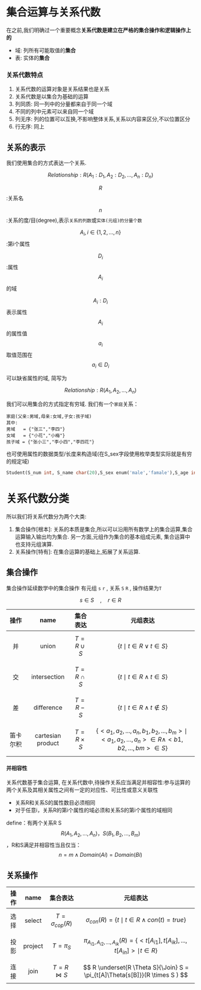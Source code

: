 # 集合运算与关系代数

在之前,我们明确过一个重要概念**关系代数是建立在严格的集合操作和逻辑操作上的**

* 域: 列所有可能取值的**集合**
* 表: 实体的**集合**

### 关系代数特点 
1. 关系代数的运算对象是关系结果也是关系
2. 关系代数是以集合为基础的运算
3. 列同质: 同一列中的分量都来自于同一个域
4. 不同的列中元素可以来自同一个域
5. 列无序: 列的位置可以互换,不影响整体关系,关系以内容来区分,不以位置区分
6. 行无序: 同上



## 关系的表示
我们使用集合的方式表达一个关系.

$$
Relationship : R(A_1:D_1,A_2:D_2,...,A_n:D_n)
$$

$$ R $$   :关系名  

$$ n $$   :关系的度/目(degree),表示`关系的列数`或`实体(元组)的分量个数`

$$ A_i ,i \in \{1,2,...,n\}$$ :第i个属性

$$ D_i$$ :属性$$A_i$$的域

$$A_i:D_i$$ 表示属性$$A_i$$的属性值$$a_i$$ 取值范围在$$a_i \in D_i$$

可以缺省属性的域, 简写为

$$
Relationship : R(A_1,A_2,...,A_n)
$$

我们可以用集合的方式指定有穷域. 我们有一个`家庭`关系： 
```
家庭(父亲:男域,母亲:女域,子女:孩子域)
其中:
男域   = {"张三","李四"}
女域   = {"小花","小梅"}
孩子域 = {"张小三","李小四","李四花"}
```

也可使用属性的数据类型/长度来构造域(在S_sex字段使用枚举类型实际就是有穷的规定域)
```sql
Student(S_num int, S_name char(20),S_sex enum('male','famale'),S_age int,S_class int(8))
```


# 关系代数分类
所以我们将关系代数分为两个大类:
1. 集合操作[根本]: 关系的本质是集合,所以可以沿用所有数学上的集合运算,集合运算输入输出均为集合. 另一方面,元组作为集合的基本组成元素, 集合运算中也支持元组演算.
2. 关系操作[特有]: 在集合运算的基础上,拓展了关系运算.

## 集合操作

集合操作延续数学中的集合操作
有元组 `s` `r` , 关系 `S` `R` , 操作结果为`T`

 $$s \in S  \quad , \quad r \in R$$


 |   操作   |       name        |     集合表达      |                       元组表达                        |
 | :------: | :---------------: | :---------------: | :---------------------------------------------------: |
 |    并    |       union       | $$ T= R \cup S $$ |         $$\{t \mid t \in R \lor t \in S \}$$          |
 |    交    |   intersection    | $$ T= R \cap S $$ |         $$\{t \mid t \in R \land t \in S \}$$         |
 |    差    |    difference     |   $$ T=  R-S $$   |       $$\{t \mid t \in R \land t \notin S \}$$        |
 | 笛卡尔积 | cartesian product |  $$ T=  R \times S $$|$$  \{ <a_1 ,a_2,..., a_n, b_1, b_2,..., b_m> \mid  <a_1 ,a_2, …, a_n > \in R \land <b1, b2, …, bm> \in S \}$$ |


#### 并相容性
关系代数基于集合运算, 在关系代数中,待操作关系应当满足并相容性:参与运算的两个关系及其相关属性之间有一定的对应性、可比性或意义关联性

* 关系R和关系S的属性数目必须相同
* 对于任意i，关系R的第i个属性的域必须和关系S的第i个属性的域相同

define：有两个关系R S$$R(A_1, A_2, … , A_n)，S(B_1, B_2, … ,B_m)$$ ，R和S满足并相容性当且仅当：$$ n = m \land Domain(Ai) = Domain(Bi)$$


## 关系操作


 | 操作  |  name   |         集合表达         |                                            元组表达                                             |
 | :---: | :-----: | :----------------------: | :---------------------------------------------------------------------------------------------: |
 | 选择  | select  | $$ T= \sigma_{cop}(R) $$ |                 $$ \sigma_{con}(R) = \{ t \mid  t \in R \land con(t)=true \}$$                  |
 | 投影  | project |      $$ T= \pi_S $$      | $$ \pi_{A_{i1},A_{i2},...,A_{ik}}(R) = \{ <t[A_{i1}],t[A_{ik}],...,t[A_{in}]> \mid t \in R \}$$ |
 | 连接  |  join   |   $$ T=  R \Join S $$    |          $$ R \underset{R \Theta S}{\Join} S = \pi_{t[A]\Theta{s[B]}}(R \times S ) $$  |